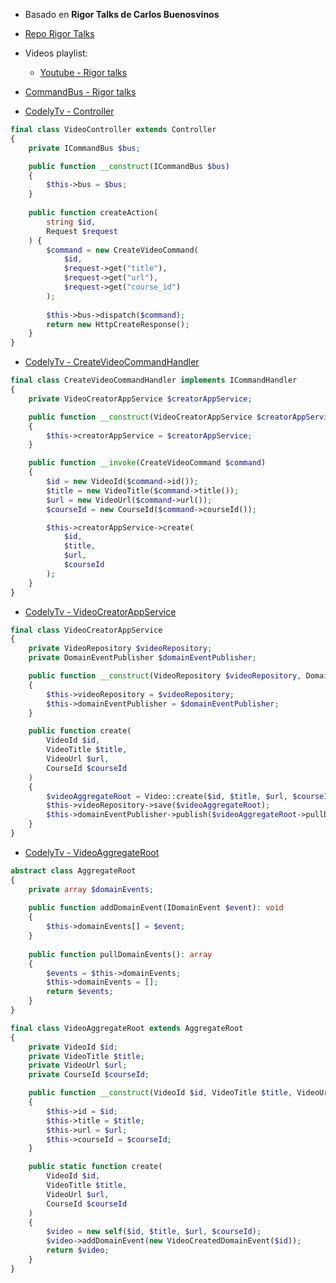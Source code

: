 - Basado en **Rigor Talks de Carlos Buenosvinos**
- [Repo Rigor Talks](https://github.com/farso/RigorTalks)
- Videos playlist:
    - [Youtube - Rigor talks](https://www.youtube.com/watch?v=aKcmbOZV9mA&list=PLfgj7DYkKH3Cd8bdu5SIHGYXh_bPV2idP)

- [CommandBus - Rigor talks](https://youtu.be/OIFwYYlO_Og?list=PLfgj7DYkKH3Cd8bdu5SIHGYXh_bPV2idP&t=308)


- [CodelyTv - Controller](https://youtu.be/o0w-jYun6AU?t=1462)
```php
final class VideoController extends Controller
{
    private ICommandBus $bus;

    public function __construct(ICommandBus $bus)
    {
        $this->bus = $bus;
    }
    
    public function createAction(
        string $id,
        Request $request
    ) {
        $command = new CreateVideoCommand(
            $id,
            $request->get("title"),
            $request->get("url"),
            $request->get("course_id")
        );
        
        $this->bus->dispatch($command);
        return new HttpCreateResponse();
    }
}
```
- [CodelyTv - CreateVideoCommandHandler](https://youtu.be/o0w-jYun6AU?t=1496)
```php
final class CreateVideoCommandHandler implements ICommandHandler
{
    private VideoCreatorAppService $creatorAppService;

    public function __construct(VideoCreatorAppService $creatorAppService)
    {
        $this->creatorAppService = $creatorAppService;
    }

    public function __invoke(CreateVideoCommand $command)
    {
        $id = new VideoId($command->id());
        $title = new VideoTitle($command->title());
        $url = new VideoUrl($command->url());
        $courseId = new CourseId($command->courseId());

        $this->creatorAppService->create(
            $id,
            $title,
            $url,
            $courseId
        );
    }
}
```  

- [CodelyTv - VideoCreatorAppService](https://youtu.be/o0w-jYun6AU?t=1566)
```php
final class VideoCreatorAppService
{
    private VideoRepository $videoRepository;
    private DomainEventPublisher $domainEventPublisher;

    public function __construct(VideoRepository $videoRepository, DomainEventPublisher $domainEventPublisher)
    {
        $this->videoRepository = $videoRepository;
        $this->domainEventPublisher = $domainEventPublisher;
    }

    public function create(
        VideoId $id,
        VideoTitle $title,
        VideoUrl $url,
        CourseId $courseId
    )
    {
        $videoAggregateRoot = Video::create($id, $title, $url, $courseId);
        $this->videoRepository->save($videoAggregateRoot);
        $this->domainEventPublisher->publish($videoAggregateRoot->pullDomainEvents());
    }
}
```
- [CodelyTv - VideoAggregateRoot](https://youtu.be/o0w-jYun6AU?t=1597)
```php
abstract class AggregateRoot
{
    private array $domainEvents;
    
    public function addDomainEvent(IDomainEvent $event): void
    {
        $this->domainEvents[] = $event;
    }
    
    public function pullDomainEvents(): array
    {
        $events = $this->domainEvents;
        $this->domainEvents = [];
        return $events;
    }
}

final class VideoAggregateRoot extends AggregateRoot
{
    private VideoId $id;
    private VideoTitle $title;
    private VideoUrl $url;
    private CourseId $courseId;

    public function __construct(VideoId $id, VideoTitle $title, VideoUrl $url, CourseId $courseId)
    {
        $this->id = $id;
        $this->title = $title;
        $this->url = $url;
        $this->courseId = $courseId;
    }

    public static function create(
        VideoId $id,
        VideoTitle $title,
        VideoUrl $url,
        CourseId $courseId
    )
    {
        $video = new self($id, $title, $url, $courseId);
        $video->addDomainEvent(new VideoCreatedDomainEvent($id));
        return $video;
    }
}
```